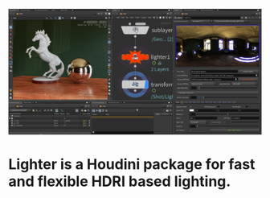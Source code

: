 ![image](images/cover.png)
# Lighter is a Houdini package for fast and flexible HDRI based lighting.
